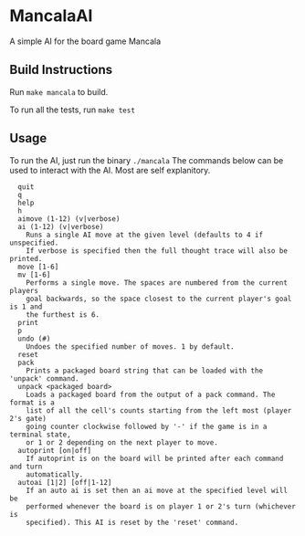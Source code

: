 # MancalaAI
A simple AI for the board game Mancala

## Build Instructions
Run `make mancala` to build.

To run all the tests, run `make test`

## Usage
To run the AI, just run the binary `./mancala`
The commands below can be used to interact with the AI. Most are self explanitory.

~~~
  quit
  q
  help
  h
  aimove (1-12) (v|verbose)
  ai (1-12) (v|verbose)
    Runs a single AI move at the given level (defaults to 4 if unspecified.
    If verbose is specified then the full thought trace will also be printed.
  move [1-6]
  mv [1-6]
    Performs a single move. The spaces are numbered from the current players
    goal backwards, so the space closest to the current player's goal is 1 and
    the furthest is 6.
  print
  p
  undo (#)
    Undoes the specified number of moves. 1 by default.
  reset
  pack
    Prints a packaged board string that can be loaded with the 'unpack' command.
  unpack <packaged board>
    Loads a packaged board from the output of a pack command. The format is a
    list of all the cell's counts starting from the left most (player 2's gate)
    going counter clockwise followed by '-' if the game is in a terminal state,
    or 1 or 2 depending on the next player to move.
  autoprint [on|off]
    If autoprint is on the board will be printed after each command and turn
    automatically.
  autoai [1|2] [off|1-12]
    If an auto ai is set then an ai move at the specified level will be
    performed whenever the board is on player 1 or 2's turn (whichever is
    specified). This AI is reset by the 'reset' command.
~~~
